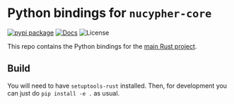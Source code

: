 # Python bindings for `nucypher-core`

[![pypi package][pypi-image]][pypi-link] [![Docs][rtd-image]][rtd-link] ![License][pypi-license-image]

This repo contains the Python bindings for the [main Rust project][nucypher-core].


## Build

You will need to have `setuptools-rust` installed. Then, for development you can just do `pip install -e .` as usual.


[pypi-image]: https://img.shields.io/pypi/v/nucypher-core
[pypi-link]: https://pypi.org/project/nucypher-core/
[pypi-license-image]: https://img.shields.io/pypi/l/nucypher-core
[rtd-image]: https://readthedocs.org/projects/nucypher-core/badge/?version=latest
[rtd-link]: https://nucypher-core.readthedocs.io/en/latest/
[nucypher-core]: https://github.com/nucypher/nucypher-core/tree/master/nucypher-core
